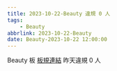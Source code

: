 ```yaml
---
title: 2023-10-22-Beauty 違規 0 人
tags:
    - Beauty
abbrlink: 2023-10-22-Beauty
date: Beauty-2023-10-22 12:00:00
---
```

Beauty 板 [板規連結](https://www.ptt.cc/bbs/Beauty/M.1630069980.A.84B.html)
昨天違規 0 人
